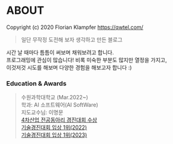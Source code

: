 # ABOUT




Copyright (c) 2020 Florian Klampfer <https://qwtel.com/>

> 일단 무작정 도전해 보자 생각하고 만든 블로그
   
시간 날 때마다 틈틈이 써보며 채워보려고 합니다.   
  프로그래밍에 관심이 많습니다! 비록 미숙한 부분도 많지만 열정을 가지고,  
이것저것 시도를 해보며 다양한 경험을 해보고자 합니다 :)




### Education & Awards


> 수원과학대학교 
>  (Mar.2022~)  
>  학과: AI 소프트웨어(AI SoftWare)  
>  지도교수님: 이명문  
>  [4차산업 전공동아리 경진대회 수상]  
>  [기술경진대회 입상 1위(2022)]  
>  [기술경진대회 입상 1위(2023)]  
>

[4차산업 전공동아리 경진대회 수상]:https://dhs.ssc.ac.kr/sub020407/349/rMAMaqW@21/view/4442
[기술경진대회 입상 1위(2022)]:https://dhs.ssc.ac.kr/sub020407/349/rMAMaqW@21/view/3469?page=1
[기술경진대회 입상 1위(2023)]:https://dhs.ssc.ac.kr/sub020407/349/rMAMaqW@21/view/5573?page=1






